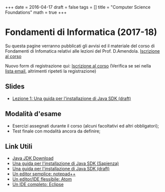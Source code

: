 +++
date = 2016-04-17
draft = false
tags = []
title = "Computer Science Foundations"
math = true
+++

<!-- # Fondamenti di Informatica (2017-18) {{% toc %}}
 -->
# Fondamenti di Informatica (2017-18)
Su questa pagine verranno pubblicati gli avvisi ed il materiale del corso di Fondamenti di Infomatica relativi alle lezioni del Prof. D.Amendola.
[Iscrizione al corso](https://docs.google.com/forms/d/1aZ8HNOJLF1r-MsxfoBQjDKv2h8V-Cs2P3Jqtp3A2dqc/prefill)

Nuovo form di registrazione qui: [Iscrizione al corso](https://goo.gl/forms/YNS7bZ6pHBB4Xwis1)
(Verifica se sei nella [lista email](https://docs.google.com/spreadsheets/d/1IfY7Zu9cSI7xOuFbUfOW9fVl5juv06JQugmLDISmwVg/edit?usp=sharing), altrimenti ripeteti la registrazione)

## Slides
- [Lezione 1: Una guida per l'installazione di Java SDK (draft)](2017/csfoundation/others/guida_installazione_jdk.pdf)

<!--[Slide 01](/2017/csfoundation/slides/Slide-lez-01.pdf) -->
<!--[Slide 02](/2017/csfoundation/slides/Slide-lez-01.pdf) -->

<!--{{%/* staticref "/2017/csfoundation/slides/Slide-lez-01.pdf" "newtab" */%}}Slide 01{{%/* /staticref */%}} -->


## Modalità d'esame
- Esercizi assegnati durante il corso (alcuni facoltativi ed altri obbligatori);
- Test finale con modalità ancora da definire;

## Link Utili

- [Java JDK Download](http://www.oracle.com/technetwork/java/javase/downloads/index.html)
- [Una guida per l'installazione di Java SDK (Sapienza)](http://www.dis.uniroma1.it/%7Efigest/install.html)
- [Una guida per l'installazione di Java SDK (draft)](2017/csfoundation/others/guida_installazione_jdk.pdf)
- [Un editor semplice: notepad++](https://notepad-plus-plus.org/download)
- [Un editor/IDE flessibile: Atom](https://atom.io)
- [Un IDE completo: Eclipse](https://www.eclipse.org)

